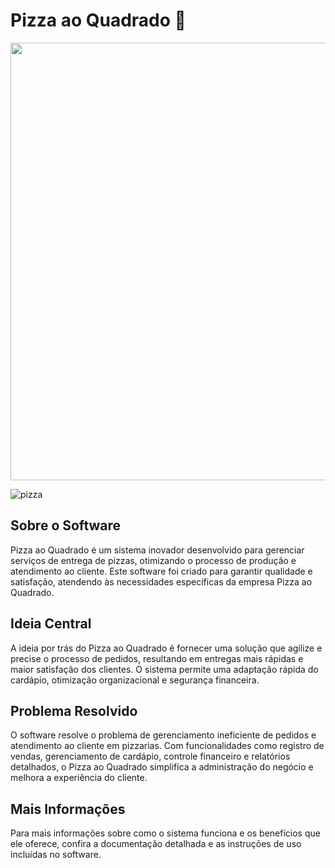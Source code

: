 # Pizza ao Quadrado :pizza:

<img src="https://github.com/user-attachments/assets/90b2cbfc-1e04-43a9-921a-76e5a2530829" width="700" height="700">

![pizza](https://github.com/user-attachments/assets/0533b497-af72-44ab-bac7-df70a04f5173)



## Sobre o Software
Pizza ao Quadrado é um sistema inovador desenvolvido para gerenciar serviços de entrega de pizzas, otimizando o processo de produção e atendimento ao cliente. Este software foi criado para garantir qualidade e satisfação, atendendo às necessidades específicas da empresa Pizza ao Quadrado.

## Ideia Central
A ideia por trás do Pizza ao Quadrado é fornecer uma solução que agilize e precise o processo de pedidos, resultando em entregas mais rápidas e maior satisfação dos clientes. O sistema permite uma adaptação rápida do cardápio, otimização organizacional e segurança financeira.

## Problema Resolvido
O software resolve o problema de gerenciamento ineficiente de pedidos e atendimento ao cliente em pizzarias. Com funcionalidades como registro de vendas, gerenciamento de cardápio, controle financeiro e relatórios detalhados, o Pizza ao Quadrado simplifica a administração do negócio e melhora a experiência do cliente.

## Mais Informações
Para mais informações sobre como o sistema funciona e os benefícios que ele oferece, confira a documentação detalhada e as instruções de uso incluídas no software.
